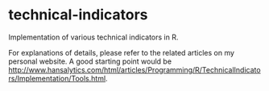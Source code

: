 # technical-indicators
Implementation of various technical indicators in R.

For explanations of details, please refer to the related articles on my personal website. A good starting point would be http://www.hansalytics.com/html/articles/Programming/R/TechnicalIndicators/Implementation/Tools.html.
